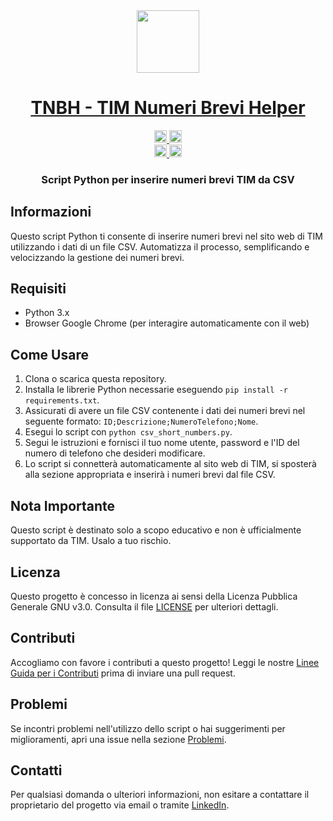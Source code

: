 <div align="center">
<!-- Titolo: -->
  <a href="https://github.com/Marcellone/TNBH/">
    <img src="https://upload.wikimedia.org/wikipedia/commons/thumb/b/b5/Logo_TIM_%282016%29.svg/2560px-Logo_TIM_%282016%29.svg.png" height="100">
  </a>
  <h1><a href="https://github.com/Marcellone/TNBH/">TNBH - TIM Numeri Brevi Helper</a></h1>
<!-- Etichette: -->
  <!-- Prima riga: -->
  </a>
  <a href="https://github.com/Marcellone/TNBH/blob/master/CONTRIBUTING.md">
    <img src="https://img.shields.io/static/v1.svg?label=Contributions&message=Welcome&color=0059b3&style=flat-square" height="20" alt="Contributions Welcome">
  </a>
  <img src="https://img.shields.io/github/repo-size/Marcellone/TNBH.svg?label=Repo%20size&style=flat-square" height="20">
   </a>
   </a>
  <!-- Seconda riga: -->
  <br>
  <a href="https://github.com/Marcellone/TNBH/actions">
  </a>
  <a href="https://github.com/pre-commit/pre-commit">
    <img src="https://img.shields.io/badge/pre--commit-enabled-brightgreen?logo=pre-commit&logoColor=white&style=flat-square" height="20" alt="pre-commit">
  </a>
  <a href="https://github.com/psf/black">
    <img src="https://img.shields.io/static/v1?label=code%20style&message=black&color=black&style=flat-square" height="20" alt="code style: black">
  </a>
<!-- Breve descrizione: -->
  <h3>Script Python per inserire numeri brevi TIM da CSV</h3>
</div>

## Informazioni

Questo script Python ti consente di inserire numeri brevi nel sito web di TIM utilizzando i dati di un file CSV. Automatizza il processo, semplificando e velocizzando la gestione dei numeri brevi.

## Requisiti

- Python 3.x
- Browser Google Chrome (per interagire automaticamente con il web)

## Come Usare

1. Clona o scarica questa repository.
2. Installa le librerie Python necessarie eseguendo `pip install -r requirements.txt`.
3. Assicurati di avere un file CSV contenente i dati dei numeri brevi nel seguente formato: `ID;Descrizione;NumeroTelefono;Nome`.
4. Esegui lo script con `python csv_short_numbers.py`.
5. Segui le istruzioni e fornisci il tuo nome utente, password e l'ID del numero di telefono che desideri modificare.
6. Lo script si connetterà automaticamente al sito web di TIM, si sposterà alla sezione appropriata e inserirà i numeri brevi dal file CSV.

## Nota Importante

Questo script è destinato solo a scopo educativo e non è ufficialmente supportato da TIM. Usalo a tuo rischio.

## Licenza

Questo progetto è concesso in licenza ai sensi della Licenza Pubblica Generale GNU v3.0. Consulta il file [LICENSE](LICENSE) per ulteriori dettagli.

## Contributi

Accogliamo con favore i contributi a questo progetto! Leggi le nostre [Linee Guida per i Contributi](CONTRIBUTING.md) prima di inviare una pull request.

## Problemi

Se incontri problemi nell'utilizzo dello script o hai suggerimenti per miglioramenti, apri una issue nella sezione [Problemi](https://github.com/Marcellone/TNBH/issues).

## Contatti

Per qualsiasi domanda o ulteriori informazioni, non esitare a contattare il proprietario del progetto via email o tramite [LinkedIn](https://www.linkedin.com/in/your-username/).

